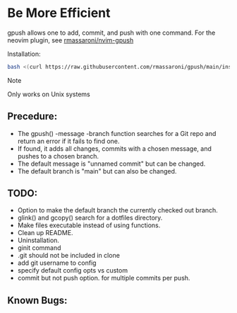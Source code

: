 # Be More Efficient
gpush allows one to add, commit, and push with one command.
For the neovim plugin, see [rmassaroni/nvim-gpush](https://github.com/rmassaroni/nvim-gpush)

Installation:
```bash
bash <(curl https://raw.githubusercontent.com/rmassaroni/gpush/main/install.sh)
```

> [!NOTE]
> Only works on Unix systems

## Precedure:
- The gpush() -message -branch function searches for a Git repo and return an error if it fails to find one.
- If found, it adds all changes, commits with a chosen message, and pushes to a chosen branch.
- The default message is "unnamed commit" but can be changed.
- The default branch is "main" but can also be changed.

## TODO:
- Option to make the default branch the currently checked out branch.
- glink() and gcopy() search for a dotfiles directory.
- Make files executable instead of using functions.
- Clean up README.
- Uninstallation.
- ginit command
- .git should not be included in clone
- add git username to config
- specify default config opts vs custom
- commit but not push option. for multiple commits per push.

## Known Bugs:

